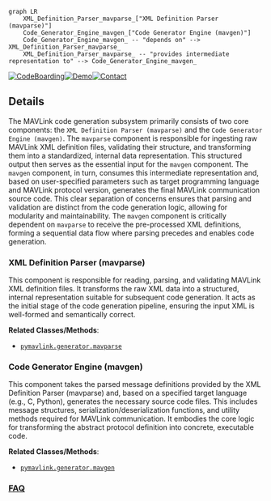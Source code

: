 ```mermaid
graph LR
    XML_Definition_Parser_mavparse_["XML Definition Parser (mavparse)"]
    Code_Generator_Engine_mavgen_["Code Generator Engine (mavgen)"]
    Code_Generator_Engine_mavgen_ -- "depends on" --> XML_Definition_Parser_mavparse_
    XML_Definition_Parser_mavparse_ -- "provides intermediate representation to" --> Code_Generator_Engine_mavgen_
```

[![CodeBoarding](https://img.shields.io/badge/Generated%20by-CodeBoarding-9cf?style=flat-square)](https://github.com/CodeBoarding/GeneratedOnBoardings)[![Demo](https://img.shields.io/badge/Try%20our-Demo-blue?style=flat-square)](https://www.codeboarding.org/demo)[![Contact](https://img.shields.io/badge/Contact%20us%20-%20contact@codeboarding.org-lightgrey?style=flat-square)](mailto:contact@codeboarding.org)

## Details

The MAVLink code generation subsystem primarily consists of two core components: the `XML Definition Parser (mavparse)` and the `Code Generator Engine (mavgen)`. The `mavparse` component is responsible for ingesting raw MAVLink XML definition files, validating their structure, and transforming them into a standardized, internal data representation. This structured output then serves as the essential input for the `mavgen` component. The `mavgen` component, in turn, consumes this intermediate representation and, based on user-specified parameters such as target programming language and MAVLink protocol version, generates the final MAVLink communication source code. This clear separation of concerns ensures that parsing and validation are distinct from the code generation logic, allowing for modularity and maintainability. The `mavgen` component is critically dependent on `mavparse` to receive the pre-processed XML definitions, forming a sequential data flow where parsing precedes and enables code generation.

### XML Definition Parser (mavparse)
This component is responsible for reading, parsing, and validating MAVLink XML definition files. It transforms the raw XML data into a structured, internal representation suitable for subsequent code generation. It acts as the initial stage of the code generation pipeline, ensuring the input XML is well-formed and semantically correct.


**Related Classes/Methods**:

- <a href="https://github.com/mavlink/mavlink/blob/master/" target="_blank" rel="noopener noreferrer">`pymavlink.generator.mavparse`</a>


### Code Generator Engine (mavgen)
This component takes the parsed message definitions provided by the XML Definition Parser (mavparse) and, based on a specified target language (e.g., C, Python), generates the necessary source code files. This includes message structures, serialization/deserialization functions, and utility methods required for MAVLink communication. It embodies the core logic for transforming the abstract protocol definition into concrete, executable code.


**Related Classes/Methods**:

- <a href="https://github.com/mavlink/mavlink/blob/master/" target="_blank" rel="noopener noreferrer">`pymavlink.generator.mavgen`</a>




### [FAQ](https://github.com/CodeBoarding/GeneratedOnBoardings/tree/main?tab=readme-ov-file#faq)